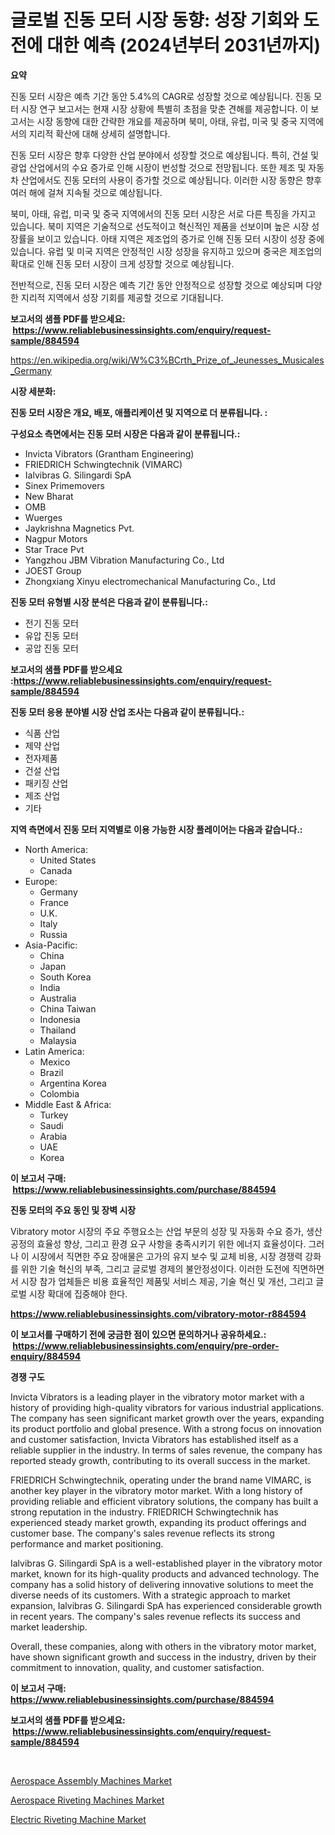 <p><h1>글로벌 진동 모터 시장 동향: 성장 기회와 도전에 대한 예측 (2024년부터 2031년까지)</h1></p><p><strong>요약</strong></p>
<p><p>진동 모터 시장은 예측 기간 동안 5.4%의 CAGR로 성장할 것으로 예상됩니다. 진동 모터 시장 연구 보고서는 현재 시장 상황에 특별히 초점을 맞춘 견해를 제공합니다. 이 보고서는 시장 동향에 대한 간략한 개요를 제공하며 북미, 아태, 유럽, 미국 및 중국 지역에서의 지리적 확산에 대해 상세히 설명합니다.</p><p>진동 모터 시장은 향후 다양한 산업 분야에서 성장할 것으로 예상됩니다. 특히, 건설 및 광업 산업에서의 수요 증가로 인해 시장이 번성할 것으로 전망됩니다. 또한 제조 및 자동차 산업에서도 진동 모터의 사용이 증가할 것으로 예상됩니다. 이러한 시장 동향은 향후 여러 해에 걸쳐 지속될 것으로 예상됩니다.</p><p>북미, 아태, 유럽, 미국 및 중국 지역에서의 진동 모터 시장은 서로 다른 특징을 가지고 있습니다. 북미 지역은 기술적으로 선도적이고 혁신적인 제품을 선보이며 높은 시장 성장률을 보이고 있습니다. 아태 지역은 제조업의 증가로 인해 진동 모터 시장이 성장 중에 있습니다. 유럽 및 미국 지역은 안정적인 시장 성장을 유지하고 있으며 중국은 제조업의 확대로 인해 진동 모터 시장이 크게 성장할 것으로 예상됩니다.</p><p>전반적으로, 진동 모터 시장은 예측 기간 동안 안정적으로 성장할 것으로 예상되며 다양한 지리적 지역에서 성장 기회를 제공할 것으로 기대됩니다.</p></p>
<p><strong>보고서의 샘플 PDF를 받으세요: &nbsp;<a href="https://www.reliablebusinessinsights.com/enquiry/request-sample/884594">https://www.reliablebusinessinsights.com/enquiry/request-sample/884594</a></strong></p>
<p><a href="https://en.wikipedia.org/wiki/W%C3%BCrth_Prize_of_Jeunesses_Musicales_Germany">https://en.wikipedia.org/wiki/W%C3%BCrth_Prize_of_Jeunesses_Musicales_Germany</a></p>
<p><strong>시장 세분화:</strong></p>
<p><strong> 진동 모터 시장은 개요, 배포, 애플리케이션 및 지역으로 더 분류됩니다. :</strong></p>
<p><strong>구성요소 측면에서는 진동 모터 시장은 다음과 같이 분류됩니다.:</strong></p>
<p><ul><li>Invicta Vibrators (Grantham Engineering)</li><li>FRIEDRICH Schwingtechnik (VIMARC)</li><li>Ialvibras G. Silingardi SpA</li><li>Sinex Primemovers</li><li>New Bharat</li><li>OMB</li><li>Wuerges</li><li>Jaykrishna Magnetics Pvt.</li><li>Nagpur Motors</li><li>Star Trace Pvt</li><li>Yangzhou JBM Vibration Manufacturing Co., Ltd</li><li>JOEST Group</li><li>Zhongxiang Xinyu electromechanical Manufacturing Co., Ltd</li></ul></p>
<p><strong> 진동 모터 유형별 시장 분석은 다음과 같이 분류됩니다.:</strong></p>
<p><ul><li>전기 진동 모터</li><li>유압 진동 모터</li><li>공압 진동 모터</li></ul></p>
<p><strong>보고서의 샘플 PDF를 받으세요 :<a href="https://www.reliablebusinessinsights.com/enquiry/request-sample/884594">https://www.reliablebusinessinsights.com/enquiry/request-sample/884594</a></strong></p>
<p><strong> 진동 모터 응용 분야별 시장 산업 조사는 다음과 같이 분류됩니다.:</strong></p>
<p><ul><li>식품 산업</li><li>제약 산업</li><li>전자제품</li><li>건설 산업</li><li>패키징 산업</li><li>제조 산업</li><li>기타</li></ul></p>
<p><strong>지역 측면에서 진동 모터 지역별로 이용 가능한 시장 플레이어는 다음과 같습니다.:</strong></p>
<p><ul>
    <li>
        North America:
        <ul>
            <li>United States</li>
            <li>Canada</li>
        </ul>
    </li>
    <li>
        Europe:
        <ul>
            <li>Germany</li>
            <li>France</li>
            <li>U.K.</li>
            <li>Italy</li>
            <li>Russia</li>
        </ul>
    </li>
    <li>
        Asia-Pacific:
        <ul>
            <li>China</li>
            <li>Japan</li>
            <li>South Korea</li>
            <li>India</li>
            <li>Australia</li>
            <li>China Taiwan</li>
            <li>Indonesia</li>
            <li>Thailand</li>
            <li>Malaysia</li>
        </ul>
    </li>
    <li>
        Latin America:
        <ul>
            <li>Mexico</li>
            <li>Brazil</li>
            <li>Argentina Korea</li>
            <li>Colombia</li>
        </ul>
    </li>
    <li>
        Middle East & Africa:
        <ul>
            <li>Turkey</li>
            <li>Saudi</li>
            <li>Arabia</li>
            <li>UAE</li>
            <li>Korea</li>
        </ul>
    </li>
    </ul></p>
<p><strong>이 보고서 구매: &nbsp;<a href="https://www.reliablebusinessinsights.com/purchase/884594">https://www.reliablebusinessinsights.com/purchase/884594</a></strong></p>
<p><strong>진동 모터의 주요 동인 및 장벽 시장</strong></p>
<p><p>Vibratory motor 시장의 주요 주행요소는 산업 부문의 성장 및 자동화 수요 증가, 생산 공정의 효율성 향상, 그리고 환경 요구 사항을 충족시키기 위한 에너지 효율성이다. 그러나 이 시장에서 직면한 주요 장애물은 고가의 유지 보수 및 교체 비용, 시장 경쟁력 강화를 위한 기술 혁신의 부족, 그리고 글로벌 경제의 불안정성이다. 이러한 도전에 직면하면서 시장 참가 업체들은 비용 효율적인 제품및 서비스 제공, 기술 혁신 및 개선, 그리고 글로벌 시장 확대에 집중해야 한다.</p></p>
<p><strong><a href="https://www.reliablebusinessinsights.com/vibratory-motor-r884594">https://www.reliablebusinessinsights.com/vibratory-motor-r884594</a></strong></p>
<p><strong>이 보고서를 구매하기 전에 궁금한 점이 있으면 문의하거나 공유하세요.: &nbsp;<a href="https://www.reliablebusinessinsights.com/enquiry/pre-order-enquiry/884594">https://www.reliablebusinessinsights.com/enquiry/pre-order-enquiry/884594</a></strong></p>
<p><strong>경쟁 구도</strong></p>
<p><p>Invicta Vibrators is a leading player in the vibratory motor market with a history of providing high-quality vibrators for various industrial applications. The company has seen significant market growth over the years, expanding its product portfolio and global presence. With a strong focus on innovation and customer satisfaction, Invicta Vibrators has established itself as a reliable supplier in the industry. In terms of sales revenue, the company has reported steady growth, contributing to its overall success in the market.</p><p>FRIEDRICH Schwingtechnik, operating under the brand name VIMARC, is another key player in the vibratory motor market. With a long history of providing reliable and efficient vibratory solutions, the company has built a strong reputation in the industry. FRIEDRICH Schwingtechnik has experienced steady market growth, expanding its product offerings and customer base. The company's sales revenue reflects its strong performance and market positioning.</p><p>Ialvibras G. Silingardi SpA is a well-established player in the vibratory motor market, known for its high-quality products and advanced technology. The company has a solid history of delivering innovative solutions to meet the diverse needs of its customers. With a strategic approach to market expansion, Ialvibras G. Silingardi SpA has experienced considerable growth in recent years. The company's sales revenue reflects its success and market leadership.</p><p>Overall, these companies, along with others in the vibratory motor market, have shown significant growth and success in the industry, driven by their commitment to innovation, quality, and customer satisfaction.</p></p>
<p><strong>이 보고서 구매: &nbsp; <a href="https://www.reliablebusinessinsights.com/purchase/884594">https://www.reliablebusinessinsights.com/purchase/884594</a></strong></p>
<p><strong>보고서의 샘플 PDF를 받으세요: &nbsp;<a href="https://www.reliablebusinessinsights.com/enquiry/request-sample/884594">https://www.reliablebusinessinsights.com/enquiry/request-sample/884594</a></strong><strong></strong></p>
<p>&nbsp;</p>
<p><p><a href="https://github.com/jasminebabez/Market-Research-Report-List-1/blob/main/aerospace-assembly-machines-market.md">Aerospace Assembly Machines Market</a></p><p><a href="https://github.com/Leeanford76845djf/Market-Research-Report-List-1/blob/main/aerospace-riveting-machines-market.md">Aerospace Riveting Machines Market</a></p><p><a href="https://github.com/ChiragRP21/Market-Research-Report-List-5/blob/main/electric-riveting-machine-market.md">Electric Riveting Machine Market</a></p></p>